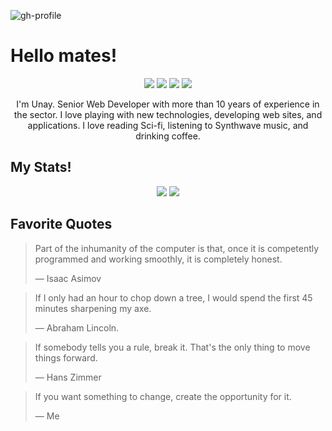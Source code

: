 ![gh-profile](https://user-images.githubusercontent.com/4815856/121491607-659e7580-c9d6-11eb-9742-9204fe5f036a.jpg)

# Hello mates!

<p align="center">
  <img src="https://img.shields.io/badge/-othercodes-000?style=flat-square&logo=Github&logoColor=white">
  <img src="https://img.shields.io/badge/-othercode-1da1f2?style=flat-square&logo=Twitter&logoColor=white">
  <img src="https://img.shields.io/badge/-DavidUnaySantisteban-blue?style=flat-square&logo=Linkedin&logoColor=white">
  <img src="https://img.shields.io/badge/-slavepens-c14438?style=flat-square&logo=Gmail&logoColor=white">
</p>

<p align="center">
  I'm Unay. Senior Web Developer with more than 10 years of experience in the sector. I love 
  playing with new technologies, developing web sites, and applications. I love reading Sci-fi, listening 
  to Synthwave music, and drinking coffee.
</p>


## My Stats!

<p align="center">
  <img src="https://github-readme-stats.vercel.app/api?username=othercodes&count_private=true&show_icons=true&theme=tokyonight&line_height=27&hide_border=true">
  <img src="https://github-readme-stats.vercel.app/api/top-langs/?username=othercodes&theme=tokyonight&langs_count=3&line_height=27&hide_border=true">
</p>

## Favorite Quotes

> Part of the inhumanity of the computer is that, once it is competently 
> programmed and working smoothly, it is completely honest.
> 
> ― Isaac Asimov

> If I only had an hour to chop down a tree, I would spend the first 45 minutes sharpening my axe.
>
> ― Abraham Lincoln.

> If somebody tells you a rule, break it. That's the only thing to move things forward.
>
> ― Hans Zimmer

> If you want something to change, create the opportunity for it.
> 
> ― Me
